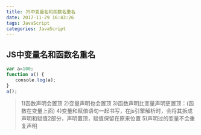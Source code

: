 ```yaml
---
title: JS中变量名和函数名重名
date: 2017-11-29 16:43:26
tags: JavaScript
categories: JavaScript
---
```

## JS中变量名和函数名重名
```javascript
var a=100;
function a() {
　　console.log(a);
}
a();
```
> 1)函数声明会置顶
> 2)变量声明也会置顶
> 3)函数声明比变量声明更置顶：(函数在变量上面)
> 4)变量和赋值语句一起书写，在js引擎解析时，会将其拆成声明和赋值2部分，声明置顶，赋值保留在原来位置
> 5)声明过的变量不会重复声明